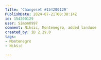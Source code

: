 ```yaml
---
Title: 'Changeset #154200129'
PublishDate: 2024-07-21T00:38:14Z
id: 154200129
user: Simon0997
comment: Niksic, Montenegro, added landuse
created_by: iD 2.29.0
tags:
- Montenegro
- Nikšić

---
```

